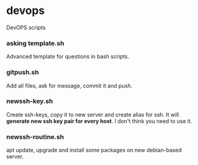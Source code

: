 # devops
DevOPS scripts

### asking template.sh
Advanced template for questions in bash scripts.

### gitpush.sh
Add all files, ask for message, commit it and push.

### newssh-key.sh
Create ssh-keys, copy it to new server and create alias for ssh. It will __generate new ssh key pair for every host__. I don't think you need to use it.

### newssh-routine.sh
apt update, upgrade and install some packages on new debian-based server.
